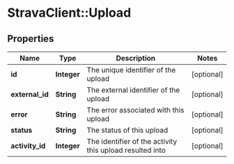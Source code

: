 # StravaClient::Upload

## Properties
Name | Type | Description | Notes
------------ | ------------- | ------------- | -------------
**id** | **Integer** | The unique identifier of the upload | [optional] 
**external_id** | **String** | The external identifier of the upload | [optional] 
**error** | **String** | The error associated with this upload | [optional] 
**status** | **String** | The status of this upload | [optional] 
**activity_id** | **Integer** | The identifier of the activity this upload resulted into | [optional] 


